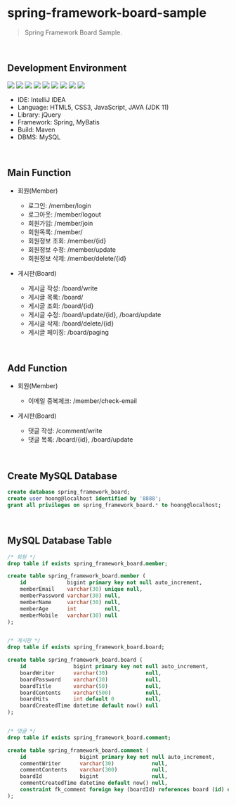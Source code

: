 # spring-framework-board-sample
> Spring Framework Board Sample.

<br>

## Development Environment
<div style="display: inline-block">
    <img src="https://img.shields.io/badge/IntelliJ%20IDEA-000000?style=flat-square&logo=IntelliJIDEA&logoColor=white" />
    <img src="https://img.shields.io/badge/HTML-e34f26?style=flat-square&logo=HTML5&logoColor=white" />
    <img src="https://img.shields.io/badge/CSS-1572b6?style=flat-square&logo=CSS3&logoColor=white" />
    <img src="https://img.shields.io/badge/JavaScript-f7df1e?style=flat-square&logo=JavaScript&logoColor=white" />
    <img src="https://img.shields.io/badge/jQuery-0769ad?style=flat-square&logo=jQuery&logoColor=white" />
    <img src="https://img.shields.io/badge/Java-3a75b0?style=flat-square&logo=coffeescript&logoColor=white" />
    <img src="https://img.shields.io/badge/Spring-6db33f?style=flat-square&logo=Spring&logoColor=white" />
    <img src="https://img.shields.io/badge/Maven-c71a36?style=flat-square&logo=ApacheMaven&logoColor=white" />
    <img src="https://img.shields.io/badge/MySQL-4479a1?style=flat-square&logo=MySQL&logoColor=white" />
</div>

<br>

- IDE: IntelliJ IDEA
- Language: HTML5, CSS3, JavaScript, JAVA (JDK 11)
- Library: jQuery
- Framework: Spring, MyBatis
- Build: Maven
- DBMS: MySQL

<br>

## Main Function
- 회원(Member)
    - 로그인: /member/login
    - 로그아웃: /member/logout
    - 회원가입: /member/join
    - 회원목록: /member/
    - 회원정보 조회: /member/{id}
    - 회원정보 수정: /member/update
    - 회원정보 삭제: /member/delete/{id}

- 게시판(Board)
    - 게시글 작성: /board/write
    - 게시글 목록: /board/
    - 게시글 조회: /board/{id}
    - 게시글 수정: /board/update/{id}, /board/update
    - 게시글 삭제: /board/delete/{id}
    - 게시글 페이징: /board/paging

<br>

## Add Function
- 회원(Member)
    - 이메일 중복체크: /member/check-email

- 게시판(Board)
    - 댓글 작성: /comment/write
    - 댓글 목록: /board/{id}, /board/update

<br>

## Create MySQL Database
```SQL
create database spring_framework_board;
create user hoong@localhost identified by '8888';
grant all privileges on spring_framework_board.* to hoong@localhost;
```

<br>

## MySQL Database Table
```SQL
/* 회원 */
drop table if exists spring_framework_board.member;

create table spring_framework_board.member (
    id             bigint primary key not null auto_increment,
    memberEmail    varchar(30) unique null,
    memberPassword varchar(30) null,
    memberName     varchar(30) null,
    memberAge      int         null,
    memberMobile   varchar(30) null
);


/* 게시판 */
drop table if exists spring_framework_board.board;

create table spring_framework_board.board (
    id               bigint primary key not null auto_increment,
    boardWriter      varchar(30)            null,
    boardPassword    varchar(30)            null,
    boardTitle       varchar(50)            null,
    boardContents    varchar(500)           null,
    boardHits        int default 0          null,
    boardCreatedTime datetime default now() null
);


/* 댓글 */
drop table if exists spring_framework_board.comment;

create table spring_framework_board.comment (
    id                 bigint primary key not null auto_increment,
    commentWriter      varchar(30)            null,
    commentContents    varchar(300)           null,
    boardId            bigint                 null,
    commentCreatedTime datetime default now() null,
    constraint fk_comment foreign key (boardId) references board (id) on delete cascade
);
```

